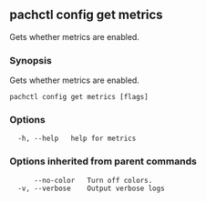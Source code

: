 ## pachctl config get metrics

Gets whether metrics are enabled.

### Synopsis

Gets whether metrics are enabled.

```
pachctl config get metrics [flags]
```

### Options

```
  -h, --help   help for metrics
```

### Options inherited from parent commands

```
      --no-color   Turn off colors.
  -v, --verbose    Output verbose logs
```
